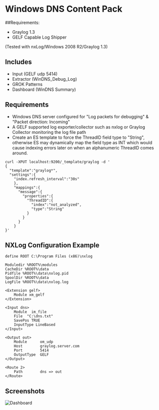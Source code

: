 # Windows DNS Content Pack

##Requirements: 

* Graylog 1.3
* GELF Capable Log Shipper

(Tested with nxLog/Windows 2008 R2/Graylog 1.3)

## Includes

* Input (GELF udp 5414)
* Extractor (WinDNS_Debug_Log)
* GROK Patterns
* Dashboard (WinDNS Summary)

## Requirements

* Windows DNS server configured for "Log packets for debugging" & "Packet direction: Incoming"
* A GELF supported log exporter/collector such as nxlog or Graylog Collector monitoring the log file path
* Create an ES template to force the ThreadID field type to "String", otherwise ES may dynamically map the field type as INT which would cause indexing errors later on when an alphanumeric ThreadID comes around.

```
curl -XPUT localhost:9200/_template/graylog -d '
{
  "template":"graylog*",
  "settings":{
    "index.refresh_interval":"30s"
    },
    "mappings":{
      "message":{
        "properties":{
          "ThreadID":{
            "index":"not_analyzed",
            "type":"String"
          }
        }
      }
    }
}'
```

## NXLog Configuration Example
```
define ROOT C:\Program Files (x86)\nxlog

Moduledir %ROOT%\modules
CacheDir %ROOT%\data
Pidfile %ROOT%\data\nxlog.pid
SpoolDir %ROOT%\data
LogFile %ROOT%\data\nxlog.log

<Extension gelf>
    Module xm_gelf
</Extension>

<Input dns>
    Module  im_file
    File  "C:\dns.txt"
    SavePos TRUE
    InputType LineBased
</Input>

<Output out> 
    Module      om_udp
    Host        graylog.server.com
    Port        5414
    OutputType  GELF
</Output>

<Route 2>
    Path        dns => out
</Route>
```

## Screenshots

![Dashboard](http://i0.wp.com/www.ohjeah.net/wp-content/uploads/2015/09/windows_dns_logs.png)
